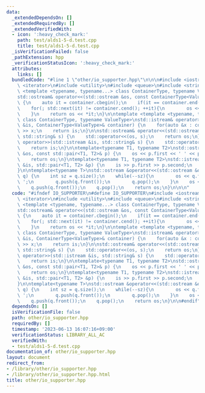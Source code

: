 ```yaml
---
data:
  _extendedDependsOn: []
  _extendedRequiredBy: []
  _extendedVerifiedWith:
  - icon: ':heavy_check_mark:'
    path: test/alds1-5-d.test.cpp
    title: test/alds1-5-d.test.cpp
  _isVerificationFailed: false
  _pathExtension: hpp
  _verificationStatusIcon: ':heavy_check_mark:'
  attributes:
    links: []
  bundledCode: "#line 1 \"other/io_supporter.hpp\"\n\n\n#include <iostream>\n#include\
    \ <iterator>\n#include <utility>\n#include <queue>\n#include <string>\n\ntemplate\
    \ <template <typename, typename...> class ContainerType, typename ValueType>\n\
    std::ostream& operator<<(std::ostream &os, const ContainerType<ValueType>& container)\
    \ {\n    auto it = container.cbegin();\n    if(it == container.end()) return os;\n\
    \    for(; std::next(it) != container.cend(); ++it){\n        os << *it << ' ';\n\
    \    }\n    return os << *it;\n}\n\ntemplate <template <typename, typename...>\
    \ class ContainerType, typename ValueType>\nstd::istream& operator>>(std::istream\
    \ &is, ContainerType<ValueType>& container) {\n    for(auto &x : container) is\
    \ >> x;\n    return is;\n}\n\nstd::ostream& operator<<(std::ostream &os, const\
    \ std::string& s) {\n    std::operator<<(os, s);\n    return os;\n}\n\nstd::istream&\
    \ operator>>(std::istream &is, std::string& s) {\n    std::operator>>(is, s);\n\
    \    return is;\n}\n\ntemplate<typename T1, typename T2>\nstd::ostream &operator<<(std::ostream\
    \ &os, const std::pair<T1, T2>& p) {\n    os << p.first << ' ' << p.second;\n\
    \    return os;\n}\ntemplate<typename T1, typename T2>\nstd::istream &operator>>(std::istream\
    \ &is, std::pair<T1, T2> &p) {\n    is >> p.first >> p.second;\n    return is;\n\
    }\n\ntemplate<typename T>\nstd::ostream &operator<<(std::ostream &os, std::queue<T>&\
    \ q) {\n    int sz = q.size();\n    while(--sz){\n        os << q.front() << '\
    \ ';\n        q.push(q.front());\n        q.pop();\n    }\n    os << q.front();\n\
    \    q.push(q.front());\n    q.pop();\n    return os;\n}\n\n\n"
  code: "#ifndef IO_SUPPORTER\n#define IO_SUPPORTER\n#include <iostream>\n#include\
    \ <iterator>\n#include <utility>\n#include <queue>\n#include <string>\n\ntemplate\
    \ <template <typename, typename...> class ContainerType, typename ValueType>\n\
    std::ostream& operator<<(std::ostream &os, const ContainerType<ValueType>& container)\
    \ {\n    auto it = container.cbegin();\n    if(it == container.end()) return os;\n\
    \    for(; std::next(it) != container.cend(); ++it){\n        os << *it << ' ';\n\
    \    }\n    return os << *it;\n}\n\ntemplate <template <typename, typename...>\
    \ class ContainerType, typename ValueType>\nstd::istream& operator>>(std::istream\
    \ &is, ContainerType<ValueType>& container) {\n    for(auto &x : container) is\
    \ >> x;\n    return is;\n}\n\nstd::ostream& operator<<(std::ostream &os, const\
    \ std::string& s) {\n    std::operator<<(os, s);\n    return os;\n}\n\nstd::istream&\
    \ operator>>(std::istream &is, std::string& s) {\n    std::operator>>(is, s);\n\
    \    return is;\n}\n\ntemplate<typename T1, typename T2>\nstd::ostream &operator<<(std::ostream\
    \ &os, const std::pair<T1, T2>& p) {\n    os << p.first << ' ' << p.second;\n\
    \    return os;\n}\ntemplate<typename T1, typename T2>\nstd::istream &operator>>(std::istream\
    \ &is, std::pair<T1, T2> &p) {\n    is >> p.first >> p.second;\n    return is;\n\
    }\n\ntemplate<typename T>\nstd::ostream &operator<<(std::ostream &os, std::queue<T>&\
    \ q) {\n    int sz = q.size();\n    while(--sz){\n        os << q.front() << '\
    \ ';\n        q.push(q.front());\n        q.pop();\n    }\n    os << q.front();\n\
    \    q.push(q.front());\n    q.pop();\n    return os;\n}\n\n#endif"
  dependsOn: []
  isVerificationFile: false
  path: other/io_supporter.hpp
  requiredBy: []
  timestamp: '2023-06-13 16:07:16+09:00'
  verificationStatus: LIBRARY_ALL_AC
  verifiedWith:
  - test/alds1-5-d.test.cpp
documentation_of: other/io_supporter.hpp
layout: document
redirect_from:
- /library/other/io_supporter.hpp
- /library/other/io_supporter.hpp.html
title: other/io_supporter.hpp
---
```

